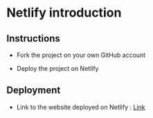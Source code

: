 # Netlify introduction

## Instructions

- Fork the project on your own GitHub account

- Deploy the project on Netlify

## Deployment

- Link to the website deployed on Netlify : [Link](https://loving-carson-5a3bfd.netlify.com/)
